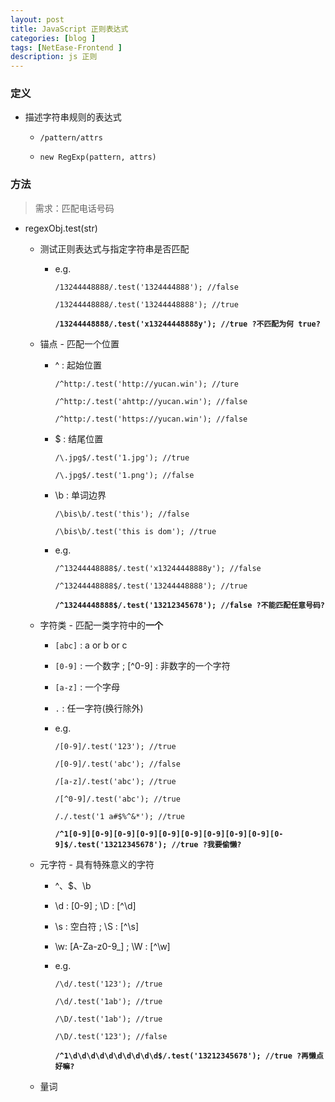 ```yaml
---
layout: post
title: JavaScript 正则表达式
categories: [blog ]
tags: [NetEase-Frontend ]
description: js 正则
---
```


### 定义

* 描述字符串规则的表达式
    - `/pattern/attrs`
    
    - `new RegExp(pattern, attrs)`

### 方法

> 需求：匹配电话号码

* regexObj.test(str)
    - 测试正则表达式与指定字符串是否匹配
       - e.g.
    
         `/13244448888/.test('1324444888'); //false`
      
         `/13244448888/.test('13244448888'); //true`
      
         **`/13244448888/.test('x13244448888y'); //true ?不匹配为何 true?`**
      
    - 锚点 - 匹配一个位置     

        - ^ : 起始位置
            
          `/^http:/.test('http://yucan.win'); //ture`
              
          `/^http:/.test('ahttp://yucan.win'); //false`
              
          `/^http:/.test('https://yucan.win'); //false`
              
        - $ : 结尾位置
            
          `/\.jpg$/.test('1.jpg'); //true`
              
          `/\.jpg$/.test('1.png'); //false`
              
        - \b : 单词边界
            
          `/\bis\b/.test('this'); //false`
              
          `/\bis\b/.test('this is dom'); //true`
        
        - e.g.
          
          `/^13244448888$/.test('x13244448888y'); //false`
      
          `/^13244448888$/.test('13244448888'); //true`
        
          **`/^13244448888$/.test('13212345678'); //false ?不能匹配任意号码?`**
          
          
    - 字符类 - 匹配一类字符中的**一个**
    
       - `[abc]` : a or b or c
       
       - `[0-9]` : 一个数字 ; [^0-9] : 非数字的一个字符
       
       - `[a-z]` : 一个字母
       
       - `.` : 任一字符(换行除外)
       
       - e.g. 
       
         `/[0-9]/.test('123'); //true`
         
         `/[0-9]/.test('abc'); //false`
         
         `/[a-z]/.test('abc'); //true`
         
         `/[^0-9]/.test('abc'); //true`
         
         `/./.test('1 a#$%^&*'); //true`
         
         **`/^1[0-9][0-9][0-9][0-9][0-9][0-9][0-9][0-9][0-9][0-9]$/.test('13212345678'); //true ?我要偷懒?`**
         
    - 元字符 - 具有特殊意义的字符
    
       - ^、$、\b
       
       - \d : [0-9] ; \D : [^\d]
       
       - \s : 空白符 ; \S : [^\s]
       
       - \w: [A-Za-z0-9_] ; \W : [^\w]
       
       - e.g. 
       
         `/\d/.test('123'); //true`
         
         `/\d/.test('1ab'); //true`
         
         `/\D/.test('1ab'); //true`
         
         `/\D/.test('123'); //false`
         
         **`/^1\d\d\d\d\d\d\d\d\d\d$/.test('13212345678'); //true ?再懒点好嘛?`**
         
    - 量词

    
    